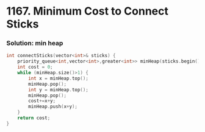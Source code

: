 # 1167. Minimum Cost to Connect Sticks


### Solution: min heap

```c++
int connectSticks(vector<int>& sticks) {
    priority_queue<int,vector<int>,greater<int>> minHeap(sticks.begin(),sticks.end());
    int cost = 0;
    while (minHeap.size()>1) {
        int x = minHeap.top();
        minHeap.pop();
        int y = minHeap.top();
        minHeap.pop();
        cost+=x+y;
        minHeap.push(x+y);
    }
    return cost;
}
```
